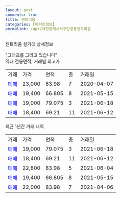 ```yaml
---
layout: post
comments: true
title: 젠트리움
categories: [아파트정보]
permalink: /apt/대전광역시서구탄방동젠트리움
---
```


젠트리움 실거래 상세정보

<script type="text/javascript">
  google.charts.load('current', {'packages':['line', 'corechart']});
  google.charts.setOnLoadCallback(drawChart);

  function drawChart() {
    var data = new google.visualization.DataTable();
    data.addColumn('date', '거래일');
    data.addColumn('number', "매매");
    data.addColumn('number', "전세");
    data.addColumn('number', "전매");

    data.addRows([[new Date(Date.parse("2021-06-18")), 19000, null, null], [new Date(Date.parse("2021-06-12")), 18400, null, null], [new Date(Date.parse("2021-06-04")), 22800, null, null], [new Date(Date.parse("2021-05-15")), 19400, null, null], [new Date(Date.parse("2021-04-06")), 22000, null, null]]);

    var options = {
      hAxis: {
        format: 'yyyy/MM/dd'
      },    
      lineWidth: 0,
      pointsVisible: true,    
      title: '최근 1년간 유형별 실거래가 분포',
      legend: { position: 'bottom' }
    };

    var formatter = new google.visualization.NumberFormat({pattern:'###,###'} );
    formatter.format(data, 1);
    formatter.format(data, 2);
    
    setTimeout(function() {
        var chart = new google.visualization.LineChart(document.getElementById('columnchart_material'));
        chart.draw(data, (options));
        document.getElementById('loading').style.display = 'none';
    }, 1000);
  }
</script>


<div id="loading" style="z-index:20; display: block; margin-left: 0px">"그래프를 그리고 있습니다"</div>
<div id="columnchart_material" style="width: 95%; margin-left: 0px; display: block"></div>
<!-- contents start -->
역대 전용면적, 거래별 최고가
<table class="sortable">
    <tr>
      <td>거래</td>
      <td>가격</td>
      <td>면적</td>
      <td>층</td>
      <td>거래일</td>
    </tr>
        <tr>
          <td><a style="color: blue">매매</a></td>
          <td>23,000</td>
          <td>83.98</td>
          <td>7</td>
          <td>2020-04-07</td>
        </tr>            <tr>
          <td><a style="color: blue">매매</a></td>
          <td>19,400</td>
          <td>66.805</td>
          <td>8</td>
          <td>2021-05-15</td>
        </tr>            <tr>
          <td><a style="color: blue">매매</a></td>
          <td>19,000</td>
          <td>79.075</td>
          <td>3</td>
          <td>2021-06-18</td>
        </tr>            <tr>
          <td><a style="color: blue">매매</a></td>
          <td>18,400</td>
          <td>69.21</td>
          <td>11</td>
          <td>2021-06-12</td>
        </tr>        
    
    
</table>

최근 1년간 거래 내역

<table class="sortable">
    <tr>
      <td>거래</td>
      <td>가격</td>
      <td>면적</td>
      <td>층</td>
      <td>거래일</td>
    </tr>
    <tr>
      <td><a style="color: blue">매매</a></td>
      <td>19,000</td>
      <td>79.075</td>
      <td>3</td>
      <td>2021-06-18</td>
    </tr>          <tr>
      <td><a style="color: blue">매매</a></td>
      <td>18,400</td>
      <td>69.21</td>
      <td>11</td>
      <td>2021-06-12</td>
    </tr>          <tr>
      <td><a style="color: blue">매매</a></td>
      <td>22,800</td>
      <td>83.98</td>
      <td>5</td>
      <td>2021-06-04</td>
    </tr>          <tr>
      <td><a style="color: blue">매매</a></td>
      <td>19,400</td>
      <td>66.805</td>
      <td>8</td>
      <td>2021-05-15</td>
    </tr>          <tr>
      <td><a style="color: blue">매매</a></td>
      <td>22,000</td>
      <td>83.98</td>
      <td>7</td>
      <td>2021-04-06</td>
    </tr>      </table>
<!-- contents end -->    

